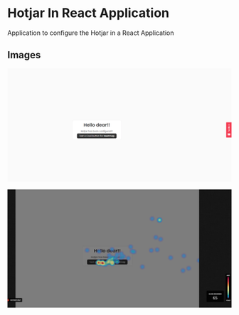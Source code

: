 # Hotjar In React Application

<p>Application to configure the Hotjar in a React Application</p>

## Images

<p align='center'><img src="https://raw.githubusercontent.com/RubensKj/hotjar-react/master/.github/assets/front-end.png" /></p>
<p align='center'><img src="https://raw.githubusercontent.com/RubensKj/hotjar-react/master/.github/assets/heatmap.png" /></p>